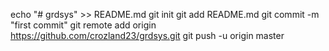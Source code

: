 echo "# grdsys" >> README.md
git init
git add README.md
git commit -m "first commit"
git remote add origin https://github.com/crozland23/grdsys.git
git push -u origin master
